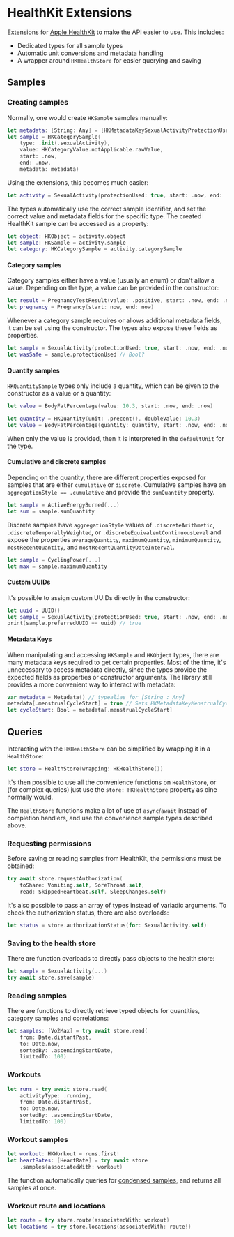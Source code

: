 # HealthKit Extensions

Extensions for [Apple HealthKit](https://developer.apple.com/documentation/healthkit) to make the API easier to use. 
This includes:

- Dedicated types for all sample types
- Automatic unit conversions and metadata handling
- A wrapper around `HKHealthStore` for easier querying and saving

## Samples

### Creating samples

Normally, one would create `HKSample` samples manually:

```swift
let metadata: [String: Any] = [HKMetadataKeySexualActivityProtectionUsed : true]
let sample = HKCategorySample(
    type: .init(.sexualActivity), 
    value: HKCategoryValue.notApplicable.rawValue, 
    start: .now, 
    end: .now,
    metadata: metadata)
```

Using the extensions, this becomes much easier:

```swift
let activity = SexualActivity(protectionUsed: true, start: .now, end: .now)
```

The types automatically use the correct sample identifier, and set the correct value and metadata fields for the specific type.
The created HealthKit sample can be accessed as a property:

```swift
let object: HKObject = activity.object
let sample: HKSample = activity.sample
let category: HKCategorySample = activity.categorySample
```

#### Category samples

Category samples either have a value (usually an enum) or don't allow a value.
Depending on the type, a value can be provided in the constructor:

```swift
let result = PregnancyTestResult(value: .positive, start: .now, end: .now)
let pregnancy = Pregnancy(start: now, end: now)
```

Whenever a category sample requires or allows additional metadata fields, it can be set using the constructor.
The types also expose these fields as properties.

```swift
let sample = SexualActivity(protectionUsed: true, start: .now, end: .now)
let wasSafe = sample.protectionUsed // Bool?
```

#### Quantity samples

`HKQuantitySample` types only include a quantity, which can be given to the constructor as a value or a quantity:

```swift
let value = BodyFatPercentage(value: 10.3, start: .now, end: .now)
```
```swift
let quantity = HKQuantity(unit: .precent(), doubleValue: 10.3)
let value = BodyFatPercentage(quantity: quantity, start: .now, end: .now)
```

When only the value is provided, then it is interpreted in the `defaultUnit` for the type.

#### Cumulative and discrete samples

Depending on the quantity, there are different properties exposed for samples that are either `cumulative` or `discrete`.
Cumulative samples have an `aggregationStyle == .cumulative` and provide the `sumQuantity` property.

```swift
let sample = ActiveEnergyBurned(...)
let sum = sample.sumQuantity
```

Discrete samples have `aggregationStyle` values of `.discreteArithmetic`, `.discreteTemporallyWeighted`, or `.discreteEquivalentContinuousLevel` and expose the properties `averageQuantity`, `maximumQuantity`, `minimumQuantity`, `mostRecentQuantity`, and `mostRecentQuantityDateInterval`.

```swift
let sample = CyclingPower(...)
let max = sample.maximumQuantity
```

#### Custom UUIDs

It's possible to assign custom UUIDs directly in the constructor:

```swift
let uuid = UUID()
let sample = SexualActivity(protectionUsed: true, start: .now, end: .now, uuid: uuid)
print(sample.preferredUUID == uuid) // true
```

#### Metadata Keys

When manipulating and accessing `HKSample` and `HKObject` types, there are many metadata keys required to get certain properties.
Most of the time, it's unnecessary to access metadata directly, since the types provide the expected fields as properties or constructor arguments. 
The library still provides a more convenient way to interact with metadata:

```swift
var metadata = Metadata() // typealias for [String : Any]
metadata[.menstrualCycleStart] = true // Sets HKMetadataKeyMenstrualCycleStart
let cycleStart: Bool = metadata[.menstrualCycleStart]
```

## Queries

Interacting with the `HKHealthStore` can be simplified by wrapping it in a `HealthStore`:

```swift
let store = HealthStore(wrapping: HKHealthStore())
```

It's then possible to use all the convenience functions on `HealthStore`, or (for complex queries) just use the `store: HKHealthStore` property as oine normally would.

The `HealthStore` functions make a lot of use of `async`/`await` instead of completion handlers, and use the convenience sample types described above.

### Requesting permissions

Before saving or reading samples from HealthKit, the permissions must be obtained:

```swift
try await store.requestAuthorization(
    toShare: Vomiting.self, SoreThroat.self,
    read: SkippedHeartbeat.self, SleepChanges.self)
```

It's also possible to pass an array of types instead of variadic arguments.
To check the authorization status, there are also overloads:

```swift
let status = store.authorizationStatus(for: SexualActivity.self)
```

### Saving to the health store

There are function overloads to directly pass objects to the health store:

```swift
let sample = SexualActivity(...)
try await store.save(sample)
```

### Reading samples

There are functions to directly retrieve typed objects for quantities, category samples and correlations:

```swift
let samples: [Vo2Max] = try await store.read(
    from: Date.distantPast,
    to: Date.now,
    sortedBy: .ascendingStartDate,
    limitedTo: 100)
```

### Workouts 

```swift
let runs = try await store.read(
    activityType: .running,
    from: Date.distantPast,
    to: Date.now,
    sortedBy: .ascendingStartDate,
    limitedTo: 100)
```

### Workout samples

```swift
let workout: HKWorkout = runs.first!
let heartRates: [HeartRate] = try await store
    .samples(associatedWith: workout)
```

The function automatically queries for [condensed samples](https://developer.apple.com/documentation/healthkit/workouts_and_activity_rings/accessing_condensed_workout_samples), and returns all samples at once.

### Workout route and locations

```swift
let route = try store.route(associatedWith: workout)
let locations = try store.locations(associatedWith: route!)
```